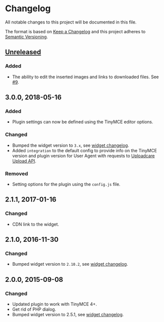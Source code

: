 # Changelog

All notable changes to this project will be documented in this file.

The format is based on [Keep a Changelog](http://keepachangelog.com/en/1.0.0/)
and this project adheres to [Semantic Versioning](http://semver.org/spec/v2.0.0.html).

## [Unreleased]

### Added

* The ability to edit the inserted images
  and links to downloaded files. See [#9][github-pr-9].

[Unreleased]: https://github.com/uploadcare/uploadcare-tinymce/compare/v3.0.0...HEAD
[github-pr-9]: https://github.com/uploadcare/uploadcare-tinymce/pull/9

## 3.0.0, 2018-05-16

### Added

* Plugin settings can now be defined using the TinyMCE editor options.

### Changed

* Bumped the widget version to `3.x`, see [widget changelog][widget-changelog].
* Added `integration` to the default config to provide info
  on the TinyMCE version and plugin version for User Agent with requests
  to [Uploadcare Upload API](https://uploadcare.com/docs/api_reference/upload/).

### Removed

* Setting options for the plugin using the `config.js` file.

## 2.1.1, 2017-01-16

### Changed

* CDN link to the widget.

## 2.1.0, 2016-11-30

### Changed

* Bumped widget version to `2.10.2`, see [widget changelog][widget-changelog].

## 2.0.0, 2015-09-08

### Changed

* Updated plugin to work with TinyMCE 4+.
* Get rid of PHP dialog.
* Bumped widget version to 2.5.1, see [widget changelog][widget-changelog].

[widget-changelog]: https://github.com/uploadcare/uploadcare-widget/blob/master/HISTORY.markdown
